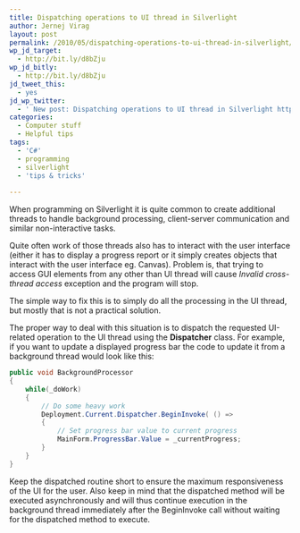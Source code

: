 ```yaml
---
title: Dispatching operations to UI thread in Silverlight
author: Jernej Virag
layout: post
permalink: /2010/05/dispatching-operations-to-ui-thread-in-silverlight/
wp_jd_target:
  - http://bit.ly/d8bZju
wp_jd_bitly:
  - http://bit.ly/d8bZju
jd_tweet_this:
  - yes
jd_wp_twitter:
  - ' New post: Dispatching operations to UI thread in Silverlight http://bit.ly/d8bZju'
categories:
  - Computer stuff
  - Helpful tips
tags:
  - 'C#'
  - programming
  - silverlight
  - 'tips & tricks'
  
---
```

When programming on Silverlight it is quite common to create additional threads to handle background processing, client-server communication and similar non-interactive tasks.

Quite often work of those threads also has to interact with the user interface (either it has to display a progress report or it simply creates objects that interact with the user interface eg. Canvas). Problem is, that trying to access GUI elements from any other than UI thread will cause *Invalid cross-thread access* exception and the program will stop.

The simple way to fix this is to simply do all the processing in the UI thread, but mostly that is not a practical solution.

The proper way to deal with this situation is to dispatch the requested UI-related operation to the UI thread using the **Dispatcher** class. For example, if you want to update a displayed progress bar the code to update it from a background thread would look like this:

``` csharp
public void BackgroundProcessor
{
    while(_doWork)
    {
        // Do some heavy work
        Deployment.Current.Dispatcher.BeginInvoke( () =>
        {
            // Set progress bar value to current progress
            MainForm.ProgressBar.Value = _currentProgress;
        }
    }
}
```

Keep the dispatched routine short to ensure the maximum responsiveness of the UI for the user. Also keep in mind that the dispatched method will be executed asynchronously and will thus continue execution in the background thread immediately after the BeginInvoke call without waiting for the dispatched method to execute.